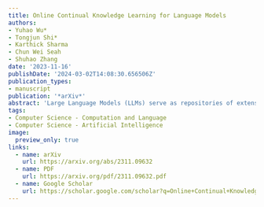 ```yaml
---
title: Online Continual Knowledge Learning for Language Models
authors:
- Yuhao Wu*
- Tongjun Shi*
- Karthick Sharma
- Chun Wei Seah
- Shuhao Zhang
date: '2023-11-16'
publishDate: '2024-03-02T14:08:30.656506Z'
publication_types:
- manuscript
publication: '*arXiv*'
abstract: 'Large Language Models (LLMs) serve as repositories of extensive world knowledge, enabling them to perform tasks such as question-answering and fact-checking. However, this knowledge can become obsolete as global contexts change. In this paper, we introduce a novel problem in the realm of continual learning: Online Continual Knowledge Learning (OCKL). This problem formulation aims to manage the dynamic nature of world knowledge in LMs under real-time constraints. We propose a new benchmark and evaluation metric designed to measure both the rate of new knowledge acquisition and the retention of previously learned knowledge. Our empirical evaluation, conducted using a variety of state-of-the-art methods, establishes robust base-lines for OCKL. Our results reveal that existing continual learning approaches are unfortunately insufficient for tackling the unique challenges posed by OCKL. We identify key factors that influence the trade-off between knowledge acquisition and retention, thereby advancing our understanding of how to train LMs in a continually evolving environment.'
tags:
- Computer Science - Computation and Language
- Computer Science - Artificial Intelligence
image:
  preview_only: true
links:
  - name: arXiv
    url: https://arxiv.org/abs/2311.09632
  - name: PDF
    url: https://arxiv.org/pdf/2311.09632.pdf
  - name: Google Scholar
    url: https://scholar.google.com/scholar?q=Online+Continual+Knowledge+Learning+for+Language+Models
---
```

